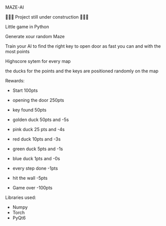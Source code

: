 MAZE-AI

🚧🚧🚧 Project still under construction 🚧🚧🚧

Little game in Python

Generate xour random Maze

Train your AI to find the right key to open door as fast you can and with the most points

Highscore sytem for every map

the ducks for the points and the keys are positioned randomly on the map

Rewards:

* Start 100pts
* opening the door 250pts
* key found 50pts
* golden duck 50pts and -5s
* pink duck 25 pts and -4s
* red duck 10pts and -3s
* green duck 5pts and -1s
* blue duck 1pts and -0s
* every step done -1pts
* hit the wall -5pts

* Game over -100pts

Libraries used: 
- Numpy
- Torch
- PyQt6
